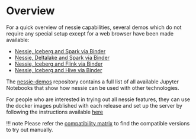 # Overview

For a quick overview of nessie capabilities, several demos which do not require
any special setup except for a web browser have been made available:

* [Nessie, Iceberg and Spark via Binder](https://mybinder.org/v2/gh/projectnessie/nessie-demos/main?filepath=notebooks/nessie-iceberg-demo-nba.ipynb)
* [Nessie, Deltalake and Spark via Binder](https://mybinder.org/v2/gh/projectnessie/nessie-demos/main?filepath=notebooks/nessie-delta-demo-nba.ipynb)
* [Nessie, Iceberg and Flink via Binder](https://mybinder.org/v2/gh/projectnessie/nessie-demos/main?filepath=notebooks/nessie-iceberg-flink-demo-nba.ipynb)
* [Nessie, Iceberg and Hive via Binder](https://mybinder.org/v2/gh/projectnessie/nessie-demos/main?filepath=notebooks/nessie-iceberg-hive-demo-nba.ipynb)

The [nessie-demos](https://github.com/projectnessie/nessie-demos) repository contains a full list of all available Jupyter Notebooks that show how nessie can be used with other technologies.

For people who are interested in trying out all nessie features, they can use
the docker images published with each release and set up the server by following
the instructions available [here](docker.md)

!!! note
    Please refer the [compatibility matrix](https://github.com/projectnessie/nessie/blob/main/README.md#compatibility) to find the compatible versions to try out manually.   

